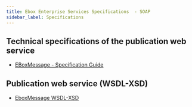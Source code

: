```yaml
---
title: Ebox Enterprise Services Specifications  - SOAP
sidebar_label: Specifications
---
```



## Technical specifications of the publication web service
- [EBoxMessage - Specification Guide](/openapi/SOAP/EBoxMessage_SpecificationGuide.pdf)

## Publication web service (WSDL-XSD)
- [EboxMessage WSDL-XSD](/openapi/SOAP/EboxMessage_WSDL-XSD.zip)
